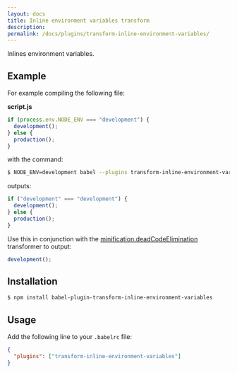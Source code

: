```yaml
---
layout: docs
title: Inline environment variables transform
description:
permalink: /docs/plugins/transform-inline-environment-variables/
---
```


Inlines environment variables.

## Example

For example compiling the following file:

**script.js**

```javascript
if (process.env.NODE_ENV === "development") {
  development();
} else {
  production();
}
```

with the command:

```sh
$ NODE_ENV=development babel --plugins transform-inline-environment-variables script.js
```

outputs:

```javascript
if ("development" === "development") {
  development();
} else {
  production();
}
```

Use this in conjunction with the [minification.deadCodeElimination](/docs/usage/transformers/minification/dead-code-elimination)
transformer to output:

```javascript
development();
```

## Installation

```sh
$ npm install babel-plugin-transform-inline-environment-variables
```

## Usage

Add the following line to your `.babelrc` file:

```json
{
  "plugins": ["transform-inline-environment-variables"]
}
```
